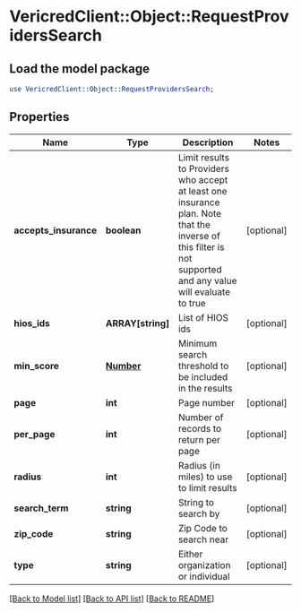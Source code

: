 # VericredClient::Object::RequestProvidersSearch

## Load the model package
```perl
use VericredClient::Object::RequestProvidersSearch;
```

## Properties
Name | Type | Description | Notes
------------ | ------------- | ------------- | -------------
**accepts_insurance** | **boolean** | Limit results to Providers who accept at least one insurance         plan.  Note that the inverse of this filter is not supported and         any value will evaluate to true | [optional] 
**hios_ids** | **ARRAY[string]** | List of HIOS ids | [optional] 
**min_score** | [**Number**](Number.md) | Minimum search threshold to be included in the results | [optional] 
**page** | **int** | Page number | [optional] 
**per_page** | **int** | Number of records to return per page | [optional] 
**radius** | **int** | Radius (in miles) to use to limit results | [optional] 
**search_term** | **string** | String to search by | [optional] 
**zip_code** | **string** | Zip Code to search near | [optional] 
**type** | **string** | Either organization or individual | [optional] 

[[Back to Model list]](../README.md#documentation-for-models) [[Back to API list]](../README.md#documentation-for-api-endpoints) [[Back to README]](../README.md)


